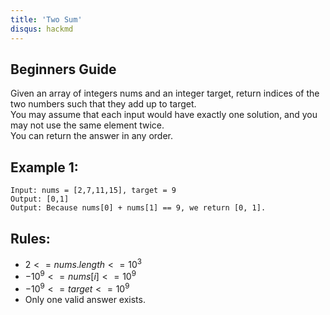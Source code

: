 ```yaml
---
title: 'Two Sum'
disqus: hackmd
---
```


## Beginners Guide

Given an array of integers nums and an integer target, return indices of the two numbers such that they add up to target.  
You may assume that each input would have exactly one solution, and you may not use the same element twice.  
You can return the answer in any order.  


Example 1:
---

```go=
Input: nums = [2,7,11,15], target = 9
Output: [0,1]
Output: Because nums[0] + nums[1] == 9, we return [0, 1].
```

Rules:
---
* $2 <= nums.length <= 10^3$
* $-10^9 <= nums[i] <= 10^9$
* $-10^9 <= target <= 10^9$
* Only one valid answer exists.